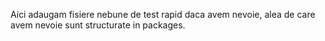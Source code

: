 Aici adaugam fisiere nebune de test rapid daca avem nevoie, alea de care avem nevoie sunt structurate in packages.
